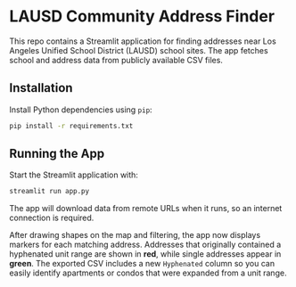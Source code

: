 # LAUSD Community Address Finder

This repo contains a Streamlit application for finding addresses near Los Angeles Unified School District (LAUSD) school sites. The app fetches school and address data from publicly available CSV files.

## Installation

Install Python dependencies using `pip`:

```bash
pip install -r requirements.txt
```

## Running the App

Start the Streamlit application with:

```bash
streamlit run app.py
```

The app will download data from remote URLs when it runs, so an internet connection is required.

After drawing shapes on the map and filtering, the app now displays markers for each
matching address. Addresses that originally contained a hyphenated unit range are
shown in **red**, while single addresses appear in **green**. The exported CSV includes
a new `Hyphenated` column so you can easily identify apartments or condos that were
expanded from a unit range.
